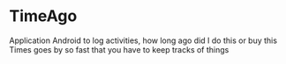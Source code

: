 # TimeAgo
Application Android to log activities, how long ago did I do this or buy this
Times goes by so fast that you have to keep tracks of things

